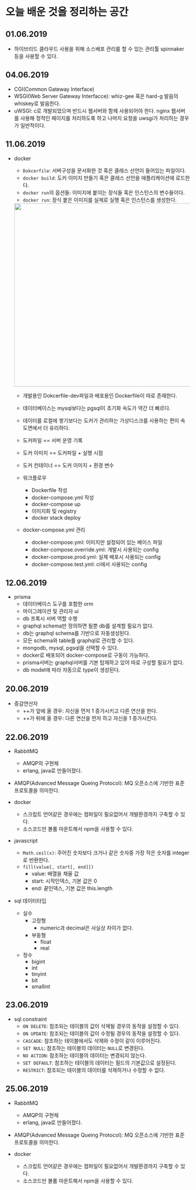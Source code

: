 # 오늘 배운 것을 정리하는 공간

## 01.06.2019

- 하이브리드 클라우드 사용을 위해 소스배포 관리를 할 수 있는 관리툴 spinnaker 등을 사용할 수 있다.

## 04.06.2019

- CGI(Common Gateway Interface)
- WSGI(Web Server Gateway Interfacce): whiz-gee 혹은 hard-g 발음의 whiskey로 발음한다.
- uWSGI: c로 개발되었으며 반드시 웹서버와 함께 사용되어야 한다. nginx 웹서버를 사용해 정적인 페이지를 처리하도록 하고 나머지 요청을 uwsgi가 처리하는 경우가 일반적이다.

## 11.06.2019

- docker

  - `Dokcerfile`: 서버구성을 문서화한 것 혹은 클래스 선언이 들어있는 파일이다.
  - `docker build`: 도커 이미지 만들기 혹은 클래스 선언을 애플리케이션에 로드한다.
  - `docker run`의 옵션들: 이미지에 붙이는 장식들 혹은 인스턴스의 변수들이다.
  - `docker run`: 장식 붙은 이미지를 실제로 실행 혹은 인스턴스를 생성한다.

  <img src="http://raccoonyy.github.io/content/images/2017/03/docker-like-as-class-and-instance.png" width="500px">

  - 개발용인 Dokcerfile-dev파일과 배포용인 Dockerfile이 따로 존재한다.
  - 데이터베이스는 mysql보다는 pgsql이 초기화 속도가 약간 더 빠르다.
  - 데이터를 로컬에 쌓기보다는 도커가 관리하는 가상디스크를 사용하는 편이 속도면에서 더 유리하다.

  - 도커파일 == 서버 운영 기록
  - 도커 이미지 == 도커파일 + 실행 시점
  - 도커 컨테이너 == 도커 이미지 + 환경 변수

  - 워크플로우
    - Dockerfile 작성
    - docker-compose.yml 작성
    - docker-compose up
    - 이미지화 및 registry
    - docker stack deploy
  - docker-compose.yml 관리
    - docker-compose.yml: 이미지만 설정되어 있는 베이스 파일
    - docker-compose.override.yml: 개발시 사용되는 config
    - docker-compose.prod.yml: 실제 배포시 사용되는 config
    - docker-compose.test.yml: ci에서 사용되는 config

## 12.06.2019

- prisma
  - 데이터베이스 도구를 포함한 orm
  - 마이그레이션 및 관리자 ui
  - db 프록시 서버 역할 수행
  - graphql schema만 정의하면 될뿐 db를 설계할 필요가 없다.
  - db는 graphql schema를 기반으로 자동생성된다.
  - 모든 schema와 table를 graphql로 관리할 수 있다.
  - mongodb, mysql, pgsql을 선택할 수 있다.
  - docker로 배포되어 docker-compose로 구동이 가능하다.
  - prisma서버는 graphql서버를 기본 탑재하고 있어 따로 구성할 필요가 없다.
  - db model에 따라 자동으로 type이 생성된다.

## 20.06.2019

- 증감연산자
  - ++가 앞에 올 경우: 자신을 먼저 1 증가시키고 다른 연산을 한다.
  - ++가 뒤에 올 경우: 다른 연산을 먼저 하고 자신을 1 증가시킨다.

## 22.06.2019

- RabbitMQ

  - AMQP의 구현체
  - erlang, java로 만들어졌다.

- AMQP(Advanced Message Queing Protocol): MQ 오픈소스에 기반한 표준 프로토콜을 의미한다.

- docker

  - 스크립트 언어같은 경우에는 컴파일이 필요없어서 개발환경까지 구축할 수 있다.
  - 소스코드만 볼륨 마운트해서 npm을 사용할 수 있다.

- javascript

  - `Math.ceil(x)`: 주어진 숫자보다 크거나 같은 숫자중 가장 작은 숫자를 integer로 반환한다.
  - `fill(value[, start[, end]])`
    - value: 배열을 채울 값
    - start: 시작인덱스, 기본 값은 0
    - end: 끝인덱스, 기본 값은 this.length

- sql 데이터타입
  - 실수
    - 고정형
      - numeric과 decimal은 사실상 차이가 없다.
    - 부동형
      - float
      - real
  - 정수
    - bigint
    - int
    - tinyint
    - bit
    - smallint

## 23.06.2019

- sql constraint
  - `ON DELETE`: 참조되는 테이블의 값이 삭제될 경우의 동작을 설정할 수 있다.
  - `ON UPDATE`: 참조되는 테이블의 값이 수정될 경우의 동작을 설정할 수 있다.
  - `CASCADE`: 참조하는 테이블에서도 삭제와 수정이 같이 이루어진다.
  - `SET NULL`: 참조하는 테이블의 데이터는 `NULL`로 변경된다.
  - `NO ACTION`: 참조하는 테이블의 데이터는 변경되지 않는다.
  - `SET DEFAULT`: 참조하는 테이블의 데이터는 필드의 기본값으로 설정된다.
  - `RESTRICT`: 참조되는 테이블의 데이터를 삭제하거나 수정할 수 없다.

## 25.06.2019

- RabbitMQ

  - AMQP의 구현체
  - erlang, java로 만들어졌다.

- AMQP(Advanced Message Queing Protocol): MQ 오픈소스에 기반한 표준 프로토콜을 의미한다.

- docker
  - 스크립트 언어같은 경우에는 컴파일이 필요없어서 개발환경까지 구축할 수 있다.
  - 소스코드만 볼륨 마운트해서 npm을 사용할 수 있다.
